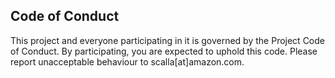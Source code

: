 ## Code of Conduct
This project and everyone participating in it is governed by the Project Code of Conduct. By participating, you are expected to uphold this code. Please report unacceptable behaviour to scalla[at]amazon.com.
